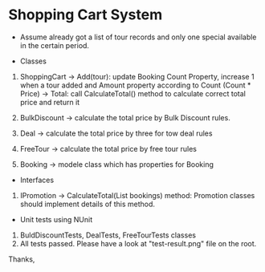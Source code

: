 # Shopping Cart System
- Assume already got a list of tour records and only one special available in the certain period.

- Classes
1. ShoppingCart
  -> Add(tour): update Booking Count Property, increase 1 when a tour added and Amount property according to Count (Count * Price)
  -> Total: call CalculateTotal() method to calculate correct total price and return it

2. BulkDiscount
  -> calculate the total price by Bulk Discount rules.

3. Deal
  -> calculate the total price by three for tow deal rules
  
4. FreeTour
  -> calculate the total price by free tour rules

5. Booking
  -> modele class which has properties for Booking
    
- Interfaces
1. IPromotion
  -> CalculateTotal(List<Booking> bookings) method: Promotion classes should implement details of this method.  
    
 - Unit tests using NUnit
 1. BuldDiscountTests, DealTests, FreeTourTests classes
 2. All tests passed. Please have a look at "test-result.png" file on the root.
 
 Thanks,
 
